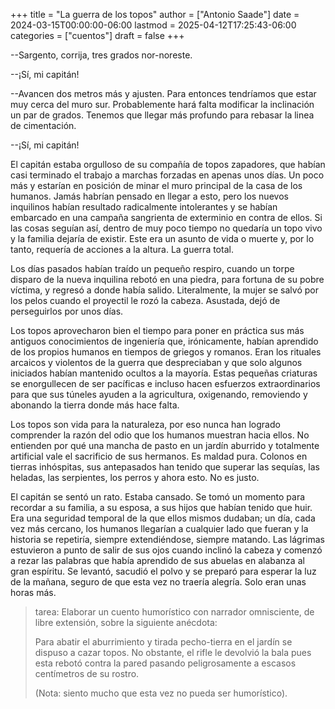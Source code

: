 +++
title = "La guerra de los topos"
author = ["Antonio Saade"]
date = 2024-03-15T00:00:00-06:00
lastmod = 2025-04-12T17:25:43-06:00
categories = ["cuentos"]
draft = false
+++

--Sargento, corrija, tres grados nor-noreste.

--¡Sí, mi capitán!

--Avancen dos metros más y ajusten. Para entonces tendríamos que estar muy cerca del muro sur. Probablemente hará falta modificar la inclinación un par de grados. Tenemos que llegar más profundo para rebasar la linea de cimentación.

--¡Sí, mi capitán!

El capitán estaba orgulloso de su compañía de topos zapadores, que habían casi terminado el trabajo a marchas forzadas en apenas unos días. Un poco más y estarían en posición de minar el muro principal de la casa de los humanos. Jamás habrían pensado en llegar a esto, pero los nuevos inquilinos habían resultado radicalmente intolerantes y se habían embarcado en una campaña sangrienta de exterminio en contra de ellos. Si las cosas seguían así, dentro de muy poco tiempo no quedaría un topo vivo y la familia dejaría de existir. Este era un asunto de vida o muerte y, por lo tanto, requería de acciones a la altura. La guerra total.

Los días pasados habían traído un pequeño respiro, cuando un torpe disparo de la nueva inquilina rebotó en una piedra, para fortuna de su pobre víctima, y regresó a donde había salido. Literalmente, la mujer se salvó por los pelos cuando el proyectil le rozó la cabeza. Asustada, dejó de perseguirlos por unos días.

Los topos aprovecharon bien el tiempo para poner en práctica sus más antiguos conocimientos de ingeniería que, irónicamente, habían aprendido de los propios humanos en tiempos de griegos y romanos. Eran los rituales arcaicos y violentos de la guerra que despreciaban y que solo algunos iniciados habían mantenido ocultos a la mayoría. Estas pequeñas criaturas se enorgullecen de ser pacíficas e incluso hacen esfuerzos extraordinarios para que sus túneles ayuden a la agricultura, oxigenando, removiendo y abonando la tierra donde más hace falta.

Los topos son vida para la naturaleza, por eso nunca han logrado comprender la razón del odio que los humanos muestran hacia ellos. No entienden por qué una mancha de pasto en un jardín aburrido y totalmente artificial vale el sacrificio de sus hermanos. Es maldad pura. Colonos en tierras inhóspitas, sus antepasados han tenido que superar las sequías, las heladas, las serpientes, los perros y ahora esto. No es justo.

El capitán se sentó un rato. Estaba cansado. Se tomó un momento para recordar a su familia, a su esposa, a sus hijos que habían tenido que huir. Era una seguridad temporal de la que ellos mismos dudaban; un día, cada vez más cercano, los humanos llegarían a cualquier lado que fueran y la historia se repetiría, siempre extendiéndose, siempre matando. Las lágrimas estuvieron a punto de salir de sus ojos cuando inclinó la cabeza y comenzó a rezar las palabras que había aprendido de sus abuelas en alabanza al gran espíritu. Se levantó, sacudió el polvo y se preparó para esperar la luz de la mañana, seguro de que esta vez no traería alegría. Solo eran unas horas más.

> tarea: Elaborar un cuento humorístico con narrador omnisciente, de libre extensión, sobre la siguiente anécdota:
>
> Para abatir el aburrimiento y tirada pecho-tierra en el jardín se dispuso a cazar topos. No obstante, el rifle le devolvió la bala pues esta rebotó contra la pared pasando peligrosamente a escasos centímetros de su rostro.
>
> (Nota: siento mucho que esta vez no pueda ser humorístico).
